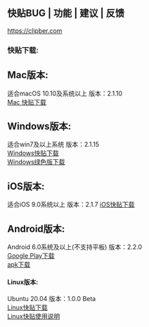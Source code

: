 ## 快贴BUG | 功能 | 建议 | 反馈

https://clipber.com

### 快贴下载: 

## Mac版本:
适合macOS 10.10及系统以上
版本：2.1.10<br>
[Mac 快贴下载](https://clipber.com/getmac?from=github.com)

## Windows版本:
适合win7及以上系统
版本：2.1.15<br>
[Windows快贴下载](https://clipber.com/getwin?from=github.com) <br>
[Windows绿色版下载](https://clipber.com/getzip?from=github.com)

## iOS版本:
适合iOS 9.0系统以上
版本：2.1.7
[iOS快贴下载](https://clipber.com/getios) <br>

## Android版本:
Android 6.0系统及以上(不支持平板)
版本：2.2.0<br>
[Google Play下载](https://clipber.com/getplay) <br>
[apk下载](https://clipber.com/getapk?from=github.com)

#### Linux版本:
Ubuntu 20.04
版本：1.0.0 Beta<br>
[Linux快贴下载](https://blog.clipber.com/posts/ubuntu-2004-guide/) <br>
[Linux快贴使用说明](https://blog.clipber.com/posts/linux-about/)

